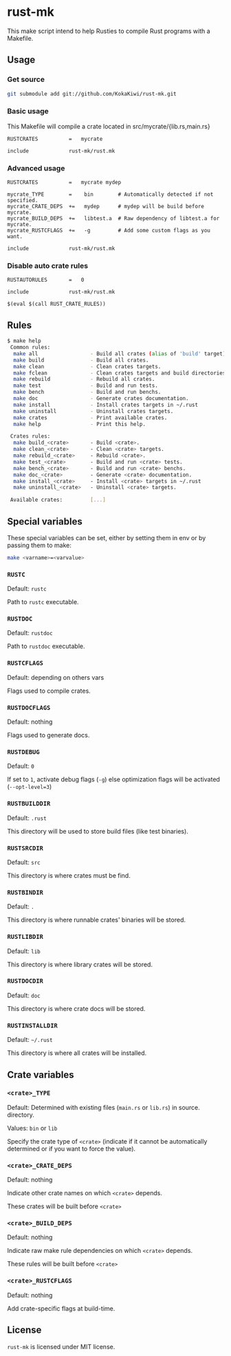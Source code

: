 rust-mk
=======

This make script intend to help Rusties to compile Rust programs with a Makefile.

Usage
-----

### Get source ###

```sh
git submodule add git://github.com/KokaKiwi/rust-mk.git
```

### Basic usage ###

This Makefile will compile a crate located in src/mycrate/{lib.rs,main.rs}

```make
RUSTCRATES          =   mycrate

include             rust-mk/rust.mk
```

### Advanced usage ###

```make
RUSTCRATES          =   mycrate mydep

mycrate_TYPE        =    bin        # Automatically detected if not specified.
mycrate_CRATE_DEPS  +=   mydep      # mydep will be build before mycrate.
mycrate_BUILD_DEPS  +=   libtest.a  # Raw dependency of libtest.a for mycrate.
mycrate_RUSTCFLAGS  +=   -g         # Add some custom flags as you want.

include             rust-mk/rust.mk
```

### Disable auto crate rules ###

```make
RUSTAUTORULES       =   0

include             rust-mk/rust.mk

$(eval $(call RUST_CRATE_RULES))
```

Rules
-----

```sh
$ make help
 Common rules:
  make all                 - Build all crates (alias of 'build' target).
  make build               - Build all crates.
  make clean               - Clean crates targets.
  make fclean              - Clean crates targets and build directories.
  make rebuild             - Rebuild all crates.
  make test                - Build and run tests.
  make bench               - Build and run benchs.
  make doc                 - Generate crates documentation.
  make install             - Install crates targets in ~/.rust
  make uninstall           - Uninstall crates targets.
  make crates              - Print available crates.
  make help                - Print this help.

 Crates rules:
  make build_<crate>       - Build <crate>.
  make clean_<crate>       - Clean <crate> targets.
  make rebuild_<crate>     - Rebuild <crate>.
  make test_<crate>        - Build and run <crate> tests.
  make bench_<crate>       - Build and run <crate> benchs.
  make doc_<crate>         - Generate <crate> documentation.
  make install_<crate>     - Install <crate> targets in ~/.rust
  make uninstall_<crate>   - Uninstall <crate> targets.

 Available crates:         [...]
```

Special variables
-----------------

These special variables can be set, either by setting them in env or by passing them to make:

```sh
make <varname>=<varvalue>
```

### `RUSTC` ###

Default: `rustc`

Path to `rustc` executable.

### `RUSTDOC` ###

Default: `rustdoc`

Path to `rustdoc` executable.

### `RUSTCFLAGS` ###

Default: depending on others vars

Flags used to compile crates.

### `RUSTDOCFLAGS` ###

Default: nothing

Flags used to generate docs.

### `RUSTDEBUG` ###

Default: `0`

If set to `1`, activate debug flags (`-g`) else optimization flags will be activated (`--opt-level=3`)

### `RUSTBUILDDIR` ###

Default: `.rust`

This directory will be used to store build files (like test binaries).

### `RUSTSRCDIR` ###

Default: `src`

This directory is where crates must be find.

### `RUSTBINDIR` ###

Default: `.`

This directory is where runnable crates' binaries will be stored.

### `RUSTLIBDIR` ###

Default: `lib`

This directory is where library crates will be stored.

### `RUSTDOCDIR` ###

Default: `doc`

This directory is where crate docs will be stored.

### `RUSTINSTALLDIR` ###

Default: `~/.rust`

This directory is where all crates will be installed.

Crate variables
---------------

### `<crate>_TYPE` ###

Default: Determined with existing files (`main.rs` or `lib.rs`) in source. directory.

Values: `bin` or `lib`

Specify the crate type of `<crate>` (indicate if it cannot be automatically determined or if you want to force the value).

### `<crate>_CRATE_DEPS` ###

Default: nothing

Indicate other crate names on which `<crate>` depends.

These crates will be built before `<crate>`

### `<crate>_BUILD_DEPS` ###

Default: nothing

Indicate raw make rule dependencies on which `<crate>` depends.

These rules will be built before `<crate>`

### `<crate>_RUSTCFLAGS` ###

Default: nothing

Add crate-specific flags at build-time.

License
-------

`rust-mk` is licensed under MIT license.
